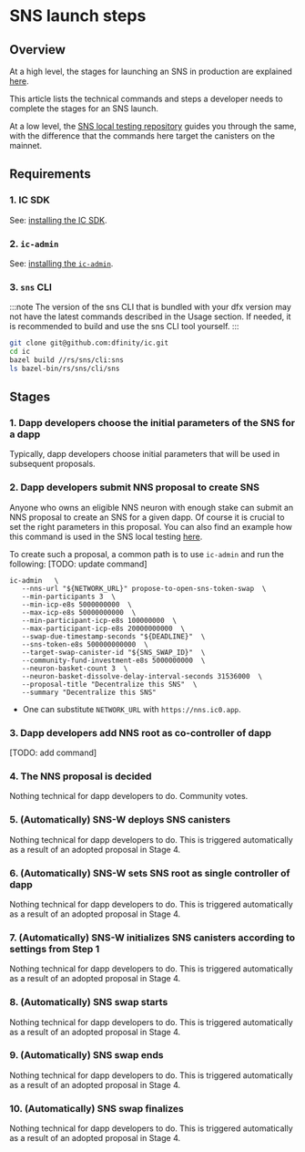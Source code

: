 # SNS launch steps

## Overview
At a high level, the stages for launching an SNS in production are explained [here](../launching/launch-summary-1proposal.md).

This article lists the technical commands and steps a developer needs to complete the stages for an SNS launch.

At a low level, the [SNS local testing repository](../testing/testing-locally.md) guides you
through the same, with the difference that the commands here target the canisters on the mainnet.

## Requirements

### 1. IC SDK

See: [installing the IC SDK](../../../setup/install).

### 2. `ic-admin`

See: [installing the `ic-admin`](../../../setup/ic-admin.md).

### 3. `sns` CLI

:::note
The version of the sns CLI that is bundled with your dfx version may not have the latest commands described in the Usage section. If needed, it is recommended to build and use the sns CLI tool yourself.
:::

```bash
git clone git@github.com:dfinity/ic.git
cd ic
bazel build //rs/sns/cli:sns
ls bazel-bin/rs/sns/cli/sns 
```
## Stages

### 1. Dapp developers choose the initial parameters of the SNS for a dapp

Typically, dapp developers choose initial parameters that will be used in subsequent proposals.

### 2. Dapp developers submit NNS proposal to create SNS

Anyone who owns an eligible NNS neuron with enough stake can submit an NNS proposal to create an
SNS for a given dapp.
Of course it is crucial to set the right parameters in this proposal.
You can also find an example how this command is used in the SNS local testing
[here](https://github.com/dfinity/sns-testing/blob/main/open_sns_sale.sh#L11-L26).

To create such a proposal, a common path is to use `ic-admin` and run the following:
[TODO: update command]
```
ic-admin   \
   --nns-url "${NETWORK_URL}" propose-to-open-sns-token-swap  \
   --min-participants 3  \
   --min-icp-e8s 5000000000  \
   --max-icp-e8s 50000000000  \
   --min-participant-icp-e8s 100000000  \
   --max-participant-icp-e8s 20000000000  \
   --swap-due-timestamp-seconds "${DEADLINE}"  \
   --sns-token-e8s 500000000000  \
   --target-swap-canister-id "${SNS_SWAP_ID}"  \
   --community-fund-investment-e8s 5000000000  \
   --neuron-basket-count 3  \
   --neuron-basket-dissolve-delay-interval-seconds 31536000  \
   --proposal-title "Decentralize this SNS"  \
   --summary "Decentralize this SNS"
```

* One can substitute `NETWORK_URL` with `https://nns.ic0.app`.

### 3. Dapp developers add NNS root as co-controller of dapp

[TODO: add command]

### 4. The NNS proposal is decided
Nothing technical for dapp developers to do. Community votes.


### 5. (Automatically) SNS-W deploys SNS canisters
Nothing technical for dapp developers to do. This is triggered automatically as a result
of an adopted proposal in Stage 4.

### 6. (Automatically) SNS-W sets SNS root as single controller of dapp
Nothing technical for dapp developers to do. This is triggered automatically as a result
of an adopted proposal in Stage 4.

### 7. (Automatically) SNS-W initializes SNS canisters according to settings from Step 1
Nothing technical for dapp developers to do. This is triggered automatically as a result
of an adopted proposal in Stage 4.

### 8. (Automatically) SNS swap starts
Nothing technical for dapp developers to do. This is triggered automatically as a result
of an adopted proposal in Stage 4.

### 9. (Automatically) SNS swap ends
Nothing technical for dapp developers to do. This is triggered automatically as a result
of an adopted proposal in Stage 4.

### 10. (Automatically) SNS swap finalizes
Nothing technical for dapp developers to do. This is triggered automatically as a result
of an adopted proposal in Stage 4.
